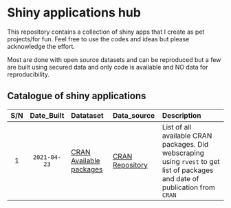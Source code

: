 # Shiny applications hub
This repository contains a collection of shiny apps that I create as pet projects/for fun. Feel free to use the codes and ideas but please acknowledge the effort.

Most are done with open source datasets and can be reproduced but a few are built using secured data and only code is available and NO data for reproducibility.


## Catalogue of shiny applications

| S/N | Date_Built | Datataset | Data_source | Description
| :---: | :---: | :--- | :--- | :---|
| 1 | `2021-04-23` | [CRAN Available packages](https://cran.r-project.org/web/packages/available_packages_by_date.html) | [CRAN Repository](https://cran.r-project.org/) |List of all available CRAN packages. Did webscraping using `rvest` to get list of packages and date of publication from `CRAN`|

